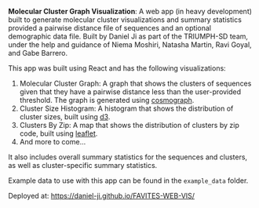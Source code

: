 **Molecular Cluster Graph Visualization**: A web app (in heavy development) built to generate molecular cluster visualizations and summary statistics provided a pairwise distance file of sequences and an optional demographic data file. Built by Daniel Ji as part of the TRIUMPH-SD team, under the help and guidance of Niema Moshiri, Natasha Martin, Ravi Goyal, and Gabe Barrero.

This app was built using React and has the following visualizations:
1. Molecular Cluster Graph: A graph that shows the clusters of sequences given that they have a pairwise distance less than the user-provided threshold. The graph is generated using [cosmograph](https://github.com/cosmograph-org/cosmos). 
2. Cluster Size Histogram: A histogram that shows the distribution of cluster sizes, built using [d3](https://github.com/d3/d3).
3. Clusters By Zip: A map that shows the distribution of clusters by zip code, built using [leaflet](https://github.com/Leaflet/Leaflet).
4. And more to come...

It also includes overall summary statistics for the sequences and clusters, as well as cluster-specific summary statistics.

Example data to use with this app can be found in the `example_data` folder.

Deployed at: https://daniel-ji.github.io/FAVITES-WEB-VIS/